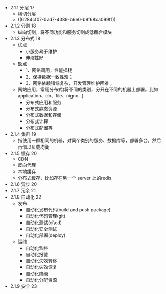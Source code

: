 - 2.1.1 分层 17
	- 横切分层
	- ((6284cf07-0ad7-4389-b6e0-b9f68ca099f1))
- 2.1.2 分割 18
	- 纵向切割，将不同功能和服务切割成低耦合模块
- 2.1.3 分布式 18
	- 优点
		- 小服务易于维护
		- 伸缩性好
	- 缺点
		- 1、网络调用，性能损耗
		- 2、保持数据一致性难；
		- 3、网络依赖错综复杂，开发管理维护困难；
	- 网站应用，常用分布式(将不同的类别，分开在不同的机器上部署。比如application、db、file、nignx...)
		- 分布式应用和服务
		- 分布式静态资源
		- 分布式数据和存储
		- 分布式计算
		- 分布式配置等
- 2.1.4 集群 19
	- 指使用一群相同的机器，对同个类别的服务、数据库等，部署多台，然后再借以负载均衡
- 2.1.5 缓存 20
	- CDN
	- 反向代理
	- 本地缓存
	- 分布式缓存，比如存在另一个 server 上的redis
- 2.1.6 异步 20
- 2.1.7 冗余 21
- 2.1.8 自动化 22
	- 发布
		- 自动化发布代码(build and push package)
		- 自动化代码管理(git)
		- 自动化测试(ci\cd)
		- 自动化安全测试
		- 自动化部署(deploy)
	- 运维
		- 自动化监控
		- 自动化报警
		- 自动化失效转移
		- 自动化失效恢复
		- 自动化降级
		- 自动化分配资源
- 2.1.9 安全 23